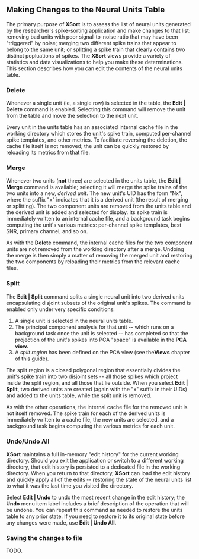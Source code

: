 ## Making Changes to the Neural Units Table

The primary purpose of **XSort** is to assess the list of neural units generated by the researcher's spike-sorting
application and make changes to that list: removing bad units with poor signal-to-noise ratio that may have been 
"triggered" by noise; merging two different spike trains that appear to belong to the same unit; or splitting a spike
train that clearly contains two distinct popluations of spikes. The **XSort** views provide a variety of statistics and
data visualizations to help you make these determinations. This section describes how you can edit the contents of the
neural units table.

### Delete
Whenever a single unit (ie, a single row) is selected in the table, the **Edit | Delete** command is enabled. Selecting 
this command will remove the unit from the table and move the selection to the next unit.

Every unit in the units table has an associated internal cache file in the working directory which stores the unit's
spike train, computed per-channel spike templates, and other metrics. To facilitate reversing the deletion, the cache 
file itself is not removed; the unit can be quickly restored by reloading its metrics from that file.


### Merge
Whenever two units (**not** three) are selected in the units table, the **Edit | Merge** command is available; selecting
it will merge the spike trains of the two units into a new, _derived unit_. The new unit's UID has the form "Nx", where 
the suffix "x" indicates that it is a derived unit (the result of merging or splitting). The two component units are 
removed from the units table and the derived unit is added and selected for display. Its spike train is immediately 
written to an internal cache file, and a background task begins computing the unit's various metrics: per-channel spike 
templates, best SNR, primary channel, and so on.

As with the **Delete** command, the internal cache files for the two component units are not removed from the working 
directory after a merge. Undoing the merge is then simply a matter of removing the merged unit and restoring the two 
components by reloading their metrics from the relevant cache files.


### Split
The **Edit | Split** command splits a single neural unit into two derived units encapsulating disjoint subsets of the
original unit's spikes. The command is enabled only under very specific conditions:
1. A single unit is selected in the neural units table.
2. The principal component analysis for that unit -- which runs on a background task once the unit is selected -- has
completed so that the projection of the unit's spikes into PCA "space" is available in the **PCA view**.
3. A _split region_ has been defined on the PCA view (see the**Views** chapter of this guide).

The split region is a closed polygonal region that essentially divides the unit's spike train into two disjoint sets --
all those spikes which project inside the split region, and all those that lie outside. When you select **Edit | Split**,
two derived units are created (again with the "x" suffix in their UIDs) and added to the units table, while the split 
unit is removed. 

As with the other operations, the internal cache file for the removed unit is not itself removed. The spike train for
each of the derived units is immediately written to a cache file, the new units are selected, and a background task
begins computing the various metrics for each unit.

### Undo/Undo All

**XSort** maintains a full in-memory "edit history" for the current working directory. Should you exit the application 
or switch to a different working directory, that edit history is persisted to a dedicated file in the working directory.
When you return to that directory, **XSort** can load the edit history and quickly apply all of the edits -- restoring
the state of the neural units list to what it was the last time you visited the directory.

Select **Edit | Undo** to undo the most recent change in the edit history; the **Undo** menu item label includes a brief
description of the operation that will be undone. You can repeat this command as needed to restore the units table to
any prior state. If you need to restore it to its original state before any changes were made, use **Edit | Undo All**.

### Saving the changes to file

TODO.
